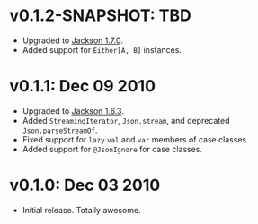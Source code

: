 v0.1.2-SNAPSHOT: TBD
====================

* Upgraded to [Jackson 1.7.0](http://jackson.codehaus.org/1.7.0/release-notes/VERSION).
* Added support for `Either[A, B]` instances.

v0.1.1: Dec 09 2010
===================

* Upgraded to [Jackson 1.6.3](http://jackson.codehaus.org/1.6.3/release-notes/VERSION).
* Added `StreamingIterator`, `Json.stream`, and deprecated `Json.parseStreamOf`.
* Fixed support for `lazy` `val` and `var` members of case classes.
* Added support for `@JsonIgnore` for case classes.


v0.1.0: Dec 03 2010
===================

* Initial release. Totally awesome.